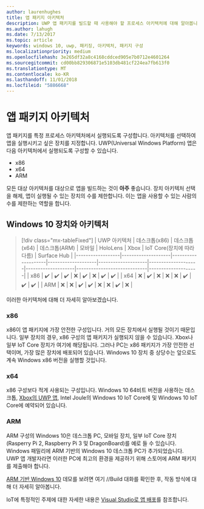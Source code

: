 ```yaml
---
author: laurenhughes
title: 앱 패키지 아키텍처
description: UWP 앱 패키지를 빌드할 때 사용해야 할 프로세스 아키텍처에 대해 알아봅니다.
ms.author: lahugh
ms.date: 7/13/2017
ms.topic: article
keywords: windows 10, uwp, 패키징, 아키텍처, 패키지 구성
ms.localizationpriority: medium
ms.openlocfilehash: 3e265df32a8c4168cddced905e7b0712e4601264
ms.sourcegitcommit: cd00bb829306871e5103db481cf224ea7fb613f0
ms.translationtype: MT
ms.contentlocale: ko-KR
ms.lasthandoff: 11/01/2018
ms.locfileid: "5886668"
---
```

# <a name="app-package-architectures"></a>앱 패키지 아키텍처

앱 패키지를 특정 프로세스 아키텍처에서 실행되도록 구성합니다. 아키텍처를 선택하여 앱을 실행시키고 싶은 장치를 지정합니다. UWP(Universal Windows Platform) 앱은 다음 아키텍처에서 실행되도록 구성할 수 있습니다.
- x86
- x64
- ARM

모든 대상 아키텍처를 대상으로 앱을 빌드하는 것이 **아주** 좋습니다. 장치 아키텍처 선택을 해제, 앱이 실행될 수 있는 장치의 수를 제한합니다. 이는 앱을 사용할 수 있는 사람의 수를 제한하는 역할을 합니다.

## <a name="windows-10-devices-and-architectures"></a>Windows 10 장치와 아키텍처

> [!div class="mx-tableFixed"]
| UWP 아키텍처 | 데스크톱(x86)      | 데스크톱(x64)      | 데스크톱(ARM)      | 모바일             | HoloLens           | Xbox               | IoT Core(장치에 따라 다름) | Surface Hub        |
|------------------|--------------------|--------------------|--------------------|--------------------|--------------------|--------------------|-----------------------------|--------------------|
| x86              | :heavy_check_mark: | :heavy_check_mark: | :heavy_check_mark: | :x:                | :heavy_check_mark: | :x:                | :heavy_check_mark:          | :heavy_check_mark: |
| x64              | :x:                | :heavy_check_mark: | :x:                | :x:                | :x:                | :heavy_check_mark: | :heavy_check_mark:          | :heavy_check_mark: |
| ARM              | :x:                | :x:                | :heavy_check_mark: | :heavy_check_mark: | :x:                | :x:                | :heavy_check_mark:          | :x:                |
 

이러한 아키텍처에 대해 더 자세히 알아보겠습니다. 

### <a name="x86"></a>x86
x86이 앱 패키지에 가장 안전한 구성입니다. 거의 모든 장치에서 실행될 것이기 때문입니다. 일부 장치의 경우, x86 구성의 앱 패키지가 실행되지 않을 수 있습니다. Xbox나 일부 IoT Core 장치가 여기에 해당됩니다. 그러나 PC는 x86 패키지가 가장 안전한 선택이며, 가장 많은 장치에 배포되어 있습니다. Windows 10 장치 중 상당수는 앞으로도 계속 Windows x86 버전을 실행할 것입니다. 

### <a name="x64"></a>x64
x86 구성보다 적게 사용되는 구성입니다. Windows 10 64비트 버전을 사용하는 데스크톱, [Xbox의 UWP 앱](https://docs.microsoft.com/windows/uwp/xbox-apps/system-resource-allocation), Intel Joule의 Windows 10 IoT Core에 및 Windows 10 IoT Core에 예약되어 있습니다.

### <a name="arm"></a>ARM
ARM 구성의 Windows 10은 데스크톱 PC, 모바일 장치, 일부 IoT Core 장치(Rasperry Pi 2, Raspberry Pi 3 및 DragonBoard)를 예로 들 수 있습니다. Windows 패밀리에 ARM 기반의 Windows 10 데스크톱 PC가 추가되었습니다. UWP 앱 개발자라면 이러한 PC에 최고의 환경을 제공하기 위해 스토어에 ARM 패키지를 제출해야 합니다. 

[ARM 기반 Windows 10](https://channel9.msdn.com/Events/Build/2017/P4171) 데모를 보려면 여기 //Build 대화를 확인한 후, 작동 방식에 대해 더 자세히 알아봅니다. 

IoT에 특정적인 주제에 대한 자세한 내용은 [Visual Studio로 앱 배포](https://developer.microsoft.com/windows/iot/Docs/AppDeployment)를 참조합니다.
